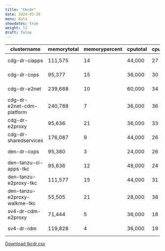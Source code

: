 ```yaml
---
title: "tkcdr"
date: 2024-03-28
menu: data
showdates: true
weight: 11
draft: false
---
```

<!--more-->
| clustername                  | memorytotal | memorypercent | cputotal | cpupercent | nodecount | health  | message            |
| ---------------------------- | ----------- | ------------- | -------- | ---------- | --------- | ------- | ------------------ |
| cdg-dr-ciapps                |     111,575 |            14 |   44,000 |         27 |         7 | HEALTHY | Cluster is healthy |
| cdg-dr-cops                  |      95,377 |            15 |   36,000 |         30 |         6 | HEALTHY | Cluster is healthy |
| cdg-dr-e2net                 |     239,688 |            10 |   60,000 |         34 |         9 | HEALTHY | Cluster is healthy |
| cdg-dr-e2net-cdm-platform    |     240,788 |             7 |   36,000 |         36 |         6 | HEALTHY | Cluster is healthy |
| cdg-dr-e2proxy               |      95,636 |            21 |   36,000 |         33 |         6 | HEALTHY | Cluster is healthy |
| cdg-dr-sharedservices        |     176,087 |             9 |   44,000 |         26 |         7 | HEALTHY | Cluster is healthy |
| den-dr-cops                  |      95,380 |             3 |   24,000 |         26 |         6 | HEALTHY | Cluster is healthy |
| den-tanzu-ci-apps-tkc        |      95,636 |            12 |   48,000 |         24 |         6 | HEALTHY | Cluster is healthy |
| den-tanzu-e2proxy-tkc        |     111,577 |            15 |   44,000 |         31 |         7 | HEALTHY | Cluster is healthy |
| den-tanzu-e2proxy-walkme-tkc |      55,505 |            21 |   28,000 |         38 |         5 | HEALTHY | Cluster is healthy |
| sv4-dr-cdm-e2proxy           |      71,444 |             5 |   36,000 |         18 |         6 | HEALTHY | Cluster is healthy |
| sv4-dr-rdm                   |     119,828 |             4 |   36,000 |         19 |         6 | HEALTHY | Cluster is healthy |
[Download tkcdr.csv](/csv/tkcdr.csv)
